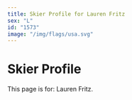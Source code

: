 ```yaml
---
title: Skier Profile for Lauren Fritz
sex: "L"
id: "1573"
image: "/img/flags/usa.svg" 
---
```


# Skier Profile

This page is for: Lauren Fritz.
    